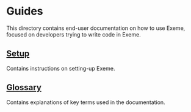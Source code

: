# Guides

This directory contains end-user documentation on how to use Exeme, focused on developers trying to write code in Exeme.

## [Setup](setup.md)

Contains instructions on setting-up Exeme.

## [Glossary](glossary.md)

Contains explanations of key terms used in the documentation.
